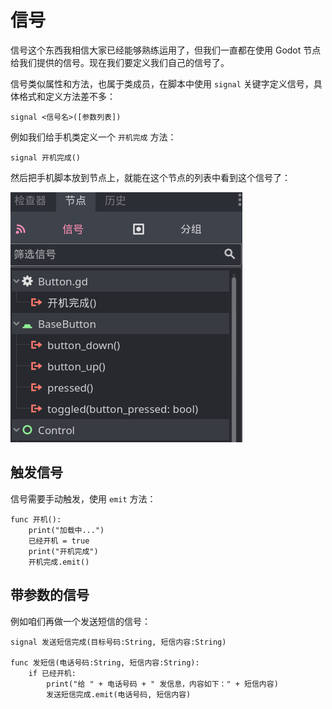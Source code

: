 # 信号

信号这个东西我相信大家已经能够熟练运用了，但我们一直都在使用 Godot 节点给我们提供的信号。现在我们要定义我们自己的信号了。

信号类似属性和方法，也属于类成员，在脚本中使用 `signal` 关键字定义信号，具体格式和定义方法差不多：

```
signal <信号名>([参数列表])
```

例如我们给手机类定义一个 `开机完成` 方法：

```gdscript
signal 开机完成()
```

然后把手机脚本放到节点上，就能在这个节点的列表中看到这个信号了：

![开机完成 信号](./images/mySignal.png)

## 触发信号

信号需要手动触发，使用 `emit` 方法：

```gdscript
func 开机():
    print("加载中...")
    已经开机 = true
    print("开机完成")
    开机完成.emit()
```

## 带参数的信号

例如咱们再做一个发送短信的信号：

```gdscript
signal 发送短信完成(目标号码:String, 短信内容:String)

func 发短信(电话号码:String, 短信内容:String):
	if 已经开机:
		print("给 " + 电话号码 + " 发信息，内容如下：" + 短信内容)
		发送短信完成.emit(电话号码, 短信内容)
```
